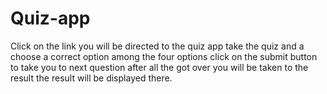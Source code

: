 # Quiz-app
Click on the link you will be directed to the quiz app
take the quiz and a choose a correct option among the four options
click on the submit button to take you to next question
after all the got over you will be taken to the result 
the result will be displayed there.
